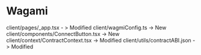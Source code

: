 # Wagami


client/pages/_app.tsx - > Modified 
client/wagmiConfig.ts	 -> New
client/components/ConnectButton.tsx	 -> New
client/context/ContractContext.tsx	 -> Modified
client/utils/contractABI.json	 -> Modified
